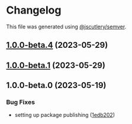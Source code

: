 # Changelog

This file was generated using [@jscutlery/semver](https://github.com/jscutlery/semver).

## [1.0.0-beta.4](https://github.com/rhinobase/raftyui/compare/context-menu-1.0.0-beta.3...context-menu-1.0.0-beta.4) (2023-05-29)

## [1.0.0-beta.1](https://github.com/rhinobase/raftyui/compare/context-menu-1.0.0-beta.0...context-menu-1.0.0-beta.1) (2023-05-29)

## 1.0.0-beta.0 (2023-05-19)

### Bug Fixes

- setting up package publishing ([1edb202](https://github.com/rhinobase/design-system/commit/1edb20248b82d035a7bd75008bb61cac89559fb5))
